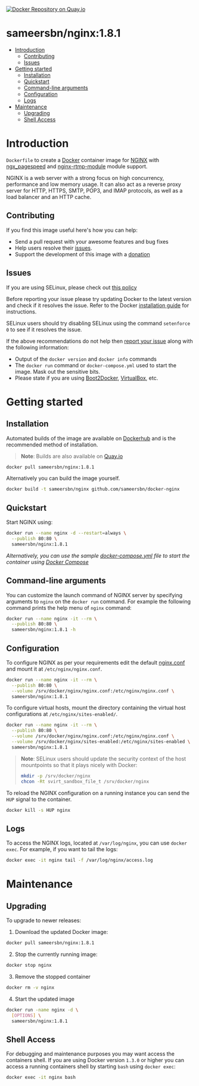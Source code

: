 [![Docker Repository on Quay.io](https://quay.io/repository/sameersbn/nginx/status "Docker Repository on Quay.io")](https://quay.io/repository/sameersbn/nginx)

# sameersbn/nginx:1.8.1

- [Introduction](#introduction)
  - [Contributing](#contributing)
  - [Issues](#issues)
- [Getting started](#getting-started)
  - [Installation](#installation)
  - [Quickstart](#quickstart)
  - [Command-line arguments](#command-line-arguments)
  - [Configuration](#configuration)
  - [Logs](#logs)
- [Maintenance](#maintenance)
  - [Upgrading](#upgrading)
  - [Shell Access](#shell-access)

# Introduction

`Dockerfile` to create a [Docker](https://www.docker.com/) container image for [NGINX](http://nginx.org/en/) with [ngx_pagespeed](https://github.com/pagespeed/ngx_pagespeed) and [nginx-rtmp-module](https://github.com/arut/nginx-rtmp-module) module support.

NGINX is a web server with a strong focus on high concurrency, performance and low memory usage. It can also act as a reverse proxy server for HTTP, HTTPS, SMTP, POP3, and IMAP protocols, as well as a load balancer and an HTTP cache.

## Contributing

If you find this image useful here's how you can help:

- Send a pull request with your awesome features and bug fixes
- Help users resolve their [issues](../../issues?q=is%3Aopen+is%3Aissue).
- Support the development of this image with a [donation](http://www.damagehead.com/donate/)

## Issues

If you are using SELinux, please check out [this policy](support/selinux)

Before reporting your issue please try updating Docker to the latest version and check if it resolves the issue. Refer to the Docker [installation guide](https://docs.docker.com/installation) for instructions.

SELinux users should try disabling SELinux using the command `setenforce 0` to see if it resolves the issue.

If the above recommendations do not help then [report your issue](../../issues/new) along with the following information:

- Output of the `docker version` and `docker info` commands
- The `docker run` command or `docker-compose.yml` used to start the image. Mask out the sensitive bits.
- Please state if you are using [Boot2Docker](http://www.boot2docker.io), [VirtualBox](https://www.virtualbox.org), etc.

# Getting started

## Installation

Automated builds of the image are available on [Dockerhub](https://hub.docker.com/r/sameersbn/nginx) and is the recommended method of installation.

> **Note**: Builds are also available on [Quay.io](https://quay.io/repository/sameersbn/nginx)

```bash
docker pull sameersbn/nginx:1.8.1
```

Alternatively you can build the image yourself.

```bash
docker build -t sameersbn/nginx github.com/sameersbn/docker-nginx
```

## Quickstart

Start NGINX using:

```bash
docker run --name nginx -d --restart=always \
  --publish 80:80 \
  sameersbn/nginx:1.8.1
```

*Alternatively, you can use the sample [docker-compose.yml](docker-compose.yml) file to start the container using [Docker Compose](https://docs.docker.com/compose/)*

## Command-line arguments

You can customize the launch command of NGINX server by specifying arguments to `nginx` on the `docker run` command. For example the following command prints the help menu of `nginx` command:

```bash
docker run --name nginx -it --rm \
  --publish 80:80 \
  sameersbn/nginx:1.8.1 -h
```

## Configuration

To configure NGINX as per your requirements edit the default [nginx.conf](nginx.conf) and mount it at `/etc/nginx/nginx.conf`.

```bash
docker run --name nginx -it --rm \
  --publish 80:80 \
  --volume /srv/docker/nginx/nginx.conf:/etc/nginx/nginx.conf \
  sameersbn/nginx:1.8.1
```

To configure virtual hosts, mount the directory containing the virtual host configurations at `/etc/nginx/sites-enabled/`.

```bash
docker run --name nginx -it --rm \
  --publish 80:80 \
  --volume /srv/docker/nginx/nginx.conf:/etc/nginx/nginx.conf \
  --volume /srv/docker/nginx/sites-enabled:/etc/nginx/sites-enabled \
  sameersbn/nginx:1.8.1
```

> **Note**: SELinux users should update the security context of the host mountpoints so that it plays nicely with Docker:
>
> ```bash
> mkdir -p /srv/docker/nginx
> chcon -Rt svirt_sandbox_file_t /srv/docker/nginx
> ```

To reload the NGINX configuration on a running instance you can send the `HUP` signal to the container.

```bash
docker kill -s HUP nginx
```

## Logs

To access the NGINX logs, located at `/var/log/nginx`, you can use `docker exec`. For example, if you want to tail the logs:

```bash
docker exec -it nginx tail -f /var/log/nginx/access.log
```

# Maintenance

## Upgrading

To upgrade to newer releases:

  1. Download the updated Docker image:

  ```bash
  docker pull sameersbn/nginx:1.8.1
  ```

  2. Stop the currently running image:

  ```bash
  docker stop nginx
  ```

  3. Remove the stopped container

  ```bash
  docker rm -v nginx
  ```

  4. Start the updated image

  ```bash
  docker run -name nginx -d \
    [OPTIONS] \
    sameersbn/nginx:1.8.1
  ```

## Shell Access

For debugging and maintenance purposes you may want access the containers shell. If you are using Docker version `1.3.0` or higher you can access a running containers shell by starting `bash` using `docker exec`:

```bash
docker exec -it nginx bash
```
